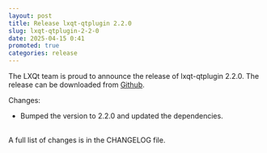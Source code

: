 ```yaml
---
layout: post
title: Release lxqt-qtplugin 2.2.0
slug: lxqt-qtplugin-2-2-0
date: 2025-04-15 0:41
promoted: true
categories: release
---
```


The LXQt team is proud to announce the release of lxqt-qtplugin 2.2.0.
The release can be downloaded from [Github](https://github.com/lxqt/lxqt-qtplugin/releases).

Changes:

* Bumped the version to 2.2.0 and updated the dependencies.

  
<br/>
A full list of changes is in the CHANGELOG file.
<br/>
